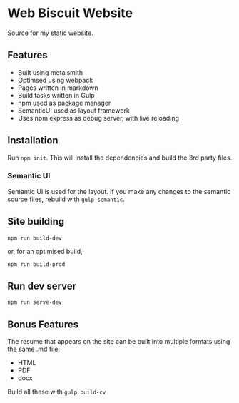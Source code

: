 # Web Biscuit Website

Source for my static website.

## Features
- Built using metalsmith
- Optimsed using webpack
- Pages written in markdown
- Build tasks written in Gulp
- npm used as package manager
- SemanticUI used as layout framework
- Uses npm express as debug server, with live reloading

## Installation

Run `npm init`. This will install the dependencies and build the 3rd party files.

### Semantic UI

Semantic UI is used for the layout. If you make any changes to the semantic source files, rebuild with `gulp semantic`.

## Site building
`npm run build-dev`

or, for an optimised build, 

`npm run build-prod`

## Run dev server

`npm run serve-dev`

## Bonus Features
The resume that appears on the site can be built into multiple formats using the same .md file:
- HTML
- PDF
- docx

Build all these with `gulp build-cv`